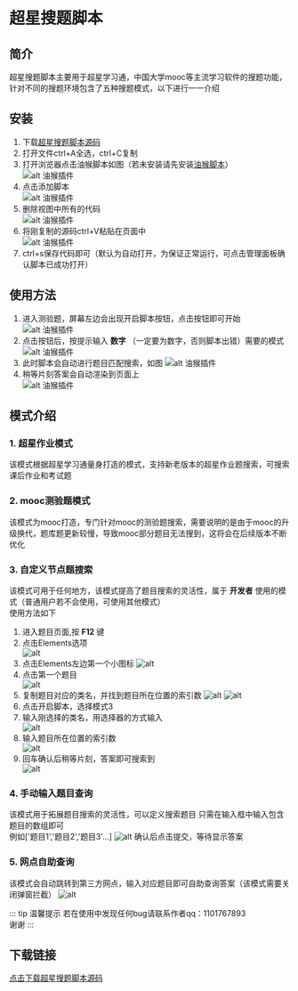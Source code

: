 ﻿---
sidebar: auto
---
# 超星搜题脚本 
## 简介
超星搜题脚本主要用于超星学习通，中国大学mooc等主流学习软件的搜题功能，针对不同的搜题环境包含了五种搜题模式，以下进行一一介绍

## 安装
1. 下载<a href='/tools/cxtool2.txt' download>超星搜题脚本源码</a>
2. 打开文件ctrl+A全选，ctrl+C复制
3. 打开浏览器点击油猴脚本如图（若未安装请先安装[油猴脚本](https://www.tampermonkey.net/)）<br/>
![alt 油猴插件](/image/tools/超星搜题脚本/超星脚本使用方法1.png)
4. 点击添加脚本<br/>
![alt 油猴插件](/image/tools/超星搜题脚本/超星脚本使用方法2.png)<br/>
5. 删除视图中所有的代码<br/>
![alt 油猴插件](/image/tools/超星搜题脚本/超星脚本使用方法3.png)<br/>
6. 将刚复制的源码ctrl+V粘贴在页面中<br/>
![alt 油猴插件](/image/tools/超星搜题脚本/超星脚本使用方法4.png)<br/>
7. ctrl+s保存代码即可（默认为自动打开，为保证正常运行，可点击管理面板确认脚本已成功打开）
## 使用方法
1. 进入测验题，屏幕左边会出现开启脚本按钮，点击按钮即可开始<br/>
![alt 油猴插件](/image/tools/超星搜题脚本/超星脚本使用方法6.png)<br/>
2. 点击按钮后，按提示输入 __数字__ （一定要为数字，否则脚本出错）需要的模式
![alt 油猴插件](/image/tools/超星搜题脚本/img_1.png)<br/>
3. 此时脚本会自动进行题目匹配搜索，如图
![alt 油猴插件](/image/tools/超星搜题脚本/img.png)<br/>
4. 稍等片刻答案会自动渲染到页面上<br/>
   ![alt 油猴插件](/image/tools/超星搜题脚本/img_2.png)<br/>
## 模式介绍
### 1. 超星作业模式
该模式根据超星学习通量身打造的模式，支持新老版本的超星作业题搜索，可搜索课后作业和考试题

### 2. mooc测验题模式
该模式为mooc打造，专门针对mooc的测验题搜索，需要说明的是由于mooc的升级换代，题库题更新较慢，导致mooc部分题目无法搜到，这将会在后续版本不断优化

### 3. 自定义节点题搜索
该模式可用于任何地方，该模式提高了题目搜索的灵活性，属于 __开发者__ 使用的模式（普通用户若不会使用，可使用其他模式）<br/>
使用方法如下
1. 进入题目页面,按 __F12__ 键
2. 点击Elements选项<br/>
![alt ](/image/tools/超星搜题脚本/img_3.png)
3. 点击Elements左边第一个小图标
![alt ](/image/tools/超星搜题脚本/img_4.png)
4. 点击第一个题目<br/>
![alt ](/image/tools/超星搜题脚本/img_5.png)
5. 复制题目对应的类名，并找到题目所在位置的索引数
![alt ](/image/tools/超星搜题脚本/img_6.png)
![alt ](/image/tools/超星搜题脚本/img_7.png)
6. 点击开启脚本，选择模式3<br/>
7. 输入刚选择的类名，用选择器的方式输入<br/>
![alt ](/image/tools/超星搜题脚本/img_8.png)
8. 输入题目所在位置的索引数<br/>
![alt ](/image/tools/超星搜题脚本/img_9.png)
9. 回车确认后稍等片刻，答案即可搜索到<br/>
![alt ](/image/tools/超星搜题脚本/img_10.png)

### 4. 手动输入题目查询
该模式用于拓展题目搜索的灵活性，可以定义搜索题目 只需在输入框中输入包含题目的数组即可<br/>
例如['题目1','题目2','题目3'...]
![alt ](/image/tools/超星搜题脚本/img_11.png)
确认后点击提交，等待显示答案

### 5. 网点自助查询
该模式会自动跳转到第三方网点，输入对应题目即可自助查询答案（该模式需要关闭弹窗拦截）
![alt ](/image/tools/超星搜题脚本/img_12.png)

::: tip 温馨提示
若在使用中发现任何bug请联系作者qq：1101767893<br/>
谢谢
:::
## 下载链接
<a href='/tools/cxtool2.txt' download>点击下载超星搜题脚本源码</a>
